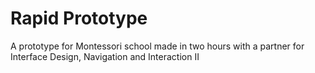 # Rapid Prototype
 A prototype for Montessori school made in two hours with a partner for Interface Design, Navigation and Interaction II
